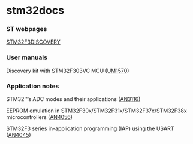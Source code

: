 # stm32docs


### ST webpages

[STM32F3DISCOVERY](http://www.st.com/en/evaluation-tools/stm32f3discovery.html)


### User manuals

Discovery kit with STM32F303VC MCU ([UM1570](http://www.st.com/content/ccc/resource/technical/document/user_manual/8a/56/97/63/8d/56/41/73/DM00063382.pdf/files/DM00063382.pdf/jcr:content/translations/en.DM00063382.pdf))


### Application notes

STM32™’s ADC modes and their applications ([AN3116](http://www.st.com/content/ccc/resource/technical/document/application_note/c4/63/a9/f4/ae/f2/48/5d/CD00258017.pdf/files/CD00258017.pdf/jcr:content/translations/en.CD00258017.pdf))

EEPROM emulation in STM32F30x/STM32F31x/STM32F37x/STM32F38x microcontrollers ([AN4056](http://www.st.com/content/ccc/resource/technical/document/application_note/84/17/ab/4a/3a/df/46/20/DM00049071.pdf/files/DM00049071.pdf/jcr:content/translations/en.DM00049071.pdf))

STM32F3 series in-application programming (IAP) using the USART ([AN4045](http://www.st.com/content/ccc/resource/technical/document/application_note/da/46/5a/45/47/5f/45/d2/DM00047998.pdf/files/DM00047998.pdf/jcr:content/translations/en.DM00047998.pdf))

